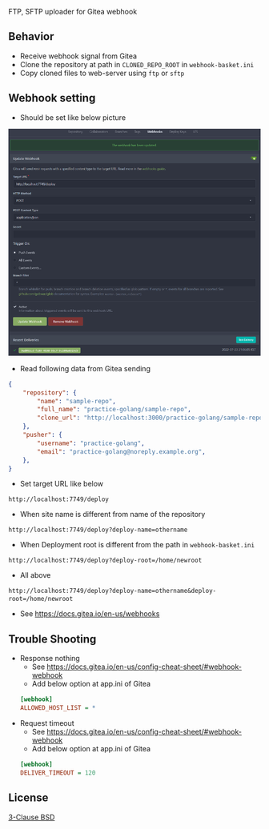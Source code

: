 FTP, SFTP uploader for Gitea webhook

## Behavior

* Receive webhook signal from Gitea
* Clone the repository at path in `CLONED_REPO_ROOT` in `webhook-basket.ini`
* Copy cloned files to web-server using `ftp` or `sftp`


## Webhook setting

* Should be set like below picture

![gitea](/doc/gitea.png)

* Read following data from Gitea sending
```json
{
    "repository": {
        "name": "sample-repo",
        "full_name": "practice-golang/sample-repo",
        "clone_url": "http://localhost:3000/practice-golang/sample-repo.git",
    },
    "pusher": {
        "username": "practice-golang",
        "email": "practice-golang@noreply.example.org",
    },
}
```

* Set target URL like below
```
http://localhost:7749/deploy
```

* When site name is different from name of the repository
```
http://localhost:7749/deploy?deploy-name=othername
```
* When Deployment root is different from the path in `webhook-basket.ini`
```
http://localhost:7749/deploy?deploy-root=/home/newroot
```
* All above
```
http://localhost:7749/deploy?deploy-name=othername&deploy-root=/home/newroot
```
* See https://docs.gitea.io/en-us/webhooks

## Trouble Shooting
* Response nothing
    * See https://docs.gitea.io/en-us/config-cheat-sheet/#webhook-webhook
    * Add below option at app.ini of Gitea
    ```ini
    [webhook]
    ALLOWED_HOST_LIST = *
    ```
* Request timeout
    * See https://docs.gitea.io/en-us/config-cheat-sheet/#webhook-webhook
    * Add below option at app.ini of Gitea
    ```ini
    [webhook]
    DELIVER_TIMEOUT = 120
    ```

## License

[3-Clause BSD](https://opensource.org/licenses/BSD-3-Clause)
